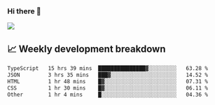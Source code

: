 ### Hi there 👋
<img align="center" src="https://github-readme-stats.vercel.app/api?username=Tumao727&show_icons=true&hide_title=true&theme=dracula" />


## 📈 Weekly development breakdown
<!--START_SECTION:waka-->

```txt
TypeScript   15 hrs 39 mins  ███████████████▓░░░░░░░░░   63.28 %
JSON         3 hrs 35 mins   ███▓░░░░░░░░░░░░░░░░░░░░░   14.52 %
HTML         1 hr 48 mins    █▓░░░░░░░░░░░░░░░░░░░░░░░   07.31 %
CSS          1 hr 30 mins    █▓░░░░░░░░░░░░░░░░░░░░░░░   06.11 %
Other        1 hr 4 mins     █░░░░░░░░░░░░░░░░░░░░░░░░   04.36 %
```

<!--END_SECTION:waka-->